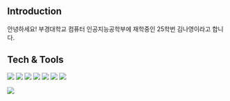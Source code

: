 ## Introduction
안녕하세요! 부경대학교 컴퓨터 인공지능공학부에 재학중인 25학번 김나영이라고 합니다. 

## Tech & Tools
<div align="left">
<img src="https://img.shields.io/badge/Unity-000000?style=for-the-badge&logo=Unity&logoColor=white"/>
<img src="https://img.shields.io/badge/C Sharp-239120?style=for-the-badge&logo=csharp&logoColor=white"/>
<img src="https://img.shields.io/badge/C-00599C?style=for-the-badge&logo=c&logoColor=white"/>
<img src="https://img.shields.io/badge/Notion-000000?style=for-the-badge&logo=Notion&logoColor=white"/>
<img src="https://img.shields.io/badge/Discord-5865F2?style=for-the-badge&logo=Discord&logoColor=white"/>
<img src="https://img.shields.io/badge/Canva-00C4CC?style=for-the-badge&logo=Canva&logoColor=white"/>
<img src="https://img.shields.io/badge/Git-F05032?style=for-the-badge&logo=Git&logoColor=white"/>
</div>


![](http://github-profile-summary-cards.vercel.app/api/cards/profile-details?username=doranayoung&theme=graywhite)
